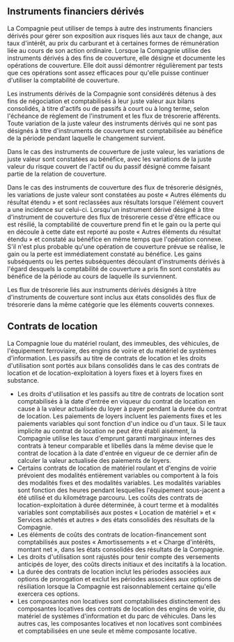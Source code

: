 ## Instruments financiers dérivés

La Compagnie peut utiliser de temps à autre des instruments financiers dérivés pour gérer son exposition aux risques liés aux taux de change, aux taux d'intérêt, au prix du carburant et à certaines formes de rémunération liée au cours de son action ordinaire. Lorsque la Compagnie utilise des instruments dérivés à des fins de couverture, elle désigne et documente les opérations de couverture. Elle doit aussi démontrer régulièrement par tests que ces opérations sont assez efficaces pour qu'elle puisse continuer d'utiliser la comptabilité de couverture.

Les instruments dérivés de la Compagnie sont considérés détenus à des fins de négociation et comptabilisés à leur juste valeur aux bilans consolidés, à titre d'actifs ou de passifs à court ou à long terme, selon l'échéance de règlement de l'instrument et les flux de trésorerie afférents. Toute variation de la juste valeur des instruments dérivés qui ne sont pas désignés à titre d'instruments de couverture est comptabilisée au bénéfice de la période pendant laquelle le changement survient.

Dans le cas des instruments de couverture de juste valeur, les variations de juste valeur sont constatées au bénéfice, avec les variations de la juste valeur du risque couvert de l'actif ou du passif désigné comme faisant partie de la relation de couverture.

Dans le cas des instruments de couverture des flux de trésorerie désignés, les variations de juste valeur sont constatées au poste « Autres éléments du résultat étendu » et sont reclassées aux résultats lorsque l'élément couvert a une incidence sur celui-ci. Lorsqu'un instrument dérivé désigné à titre d'instrument de couverture des flux de trésorerie cesse d'être efficace ou est résilié, la comptabilité de couverture prend fin et le gain ou la perte qui en découle à cette date est reporté au poste « Autres éléments du résultat étendu » et constaté au bénéfice en même temps que l'opération connexe. S'il n'est plus probable qu'une opération de couverture prévue se réalise, le gain ou la perte est immédiatement constaté au bénéfice. Les gains subséquents ou les pertes subséquentes découlant d'instruments dérivés à l'égard desquels la comptabilité de couverture a pris fin sont constatés au bénéfice de la période au cours de laquelle ils surviennent.

Les flux de trésorerie liés aux instruments dérivés désignés à titre d'instruments de couverture sont inclus aux états consolidés des flux de trésorerie dans la même catégorie que les éléments couverts connexes.

## Contrats de location

La Compagnie loue du matériel roulant, des immeubles, des véhicules, de l'équipement ferroviaire, des engins de voirie et du matériel de systèmes d'information. Les passifs au titre de contrats de location et les droits d'utilisation sont portés aux bilans consolidés dans le cas des contrats de location et de location-exploitation à loyers fixes et à loyers fixes en substance.

- Les droits d'utilisation et les passifs au titre de contrats de location sont comptabilisés à la date d'entrée en viqueur du contrat de location en cause à la valeur actualisée du loyer à payer pendant la durée du contrat de location. Les paiements de loyers incluent les paiements fixes et les paiements variables qui sont fonction d'un indice ou d'un taux. Si le taux implicite au contrat de location ne peut être établi aisément, la Compagnie utilise les taux d'emprunt garanti marginaux internes des contrats à teneur comparable et libellés dans la même devise que le contrat de location à la date d'entrée en vigueur de ce dernier afin de calculer la valeur actualisée des paiements de loyers.
- Certains contrats de location de matériel roulant et d'engins de voirie prévoient des modalités entièrement variables ou comportent à la fois des modalités fixes et des modalités variables. Les modalités variables sont fonction des heures pendant lesquelles l'équipement sous-jacent a été utilisé et du kilométrage parcouru. Les coûts des contrats de location-exploitation à durée déterminée, à court terme et à modalités variables sont comptabilisés aux postes « Location de matériel » et « Services achetés et autres » des états consolidés des résultats de la Compagnie.
- Les éléments de coûts des contrats de location-financement sont comptabilisés aux postes « Amortissements » et « Charge d'intérêts, montant net », dans les états consolidés des résultats de la Compagnie.
- Les droits d'utilisation sont rajustés pour tenir compte des versements anticipés de loyer, des coûts directs initiaux et des incitatifs à la location.
- La durée des contrats de location inclut les périodes associées aux options de prorogation et exclut les périodes associées aux options de résiliation lorsque la Compagnie est raisonnablement certaine qu'elle exercera ces options.
- Les composantes non locatives sont comptabilisées distinctement des composantes locatives des contrats de location des engins de voirie, du matériel de systèmes d'information et du parc de véhicules. Dans les autres cas, les composantes locatives et non locatives sont combinées et comptabilisées en une seule et même composante locative.
